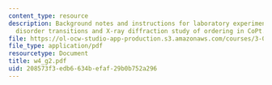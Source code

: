```yaml
---
content_type: resource
description: Background notes and instructions for laboratory experiments on order
  disorder transitions and X-ray diffraction study of ordering in CoPt.
file: https://ol-ocw-studio-app-production.s3.amazonaws.com/courses/3-014-materials-laboratory-fall-2006/208573f3edb6634befaf29b0b752a296_w4_g2.pdf
file_type: application/pdf
resourcetype: Document
title: w4_g2.pdf
uid: 208573f3-edb6-634b-efaf-29b0b752a296
---
```

